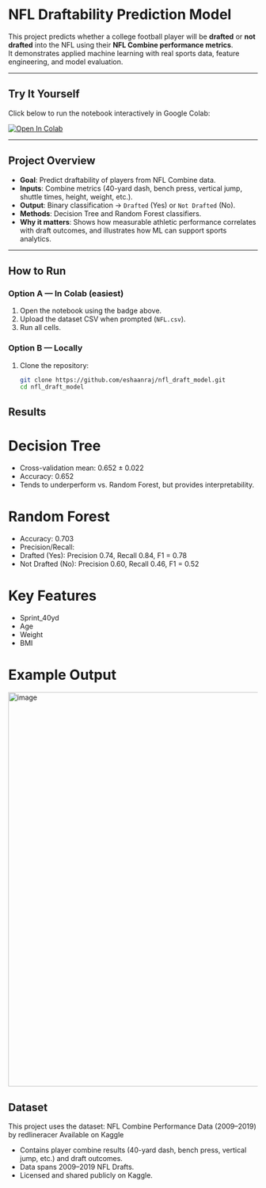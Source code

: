 # NFL Draftability Prediction Model

This project predicts whether a college football player will be **drafted** or **not drafted** into the NFL using their **NFL Combine performance metrics**.  
It demonstrates applied machine learning with real sports data, feature engineering, and model evaluation.

---

## Try It Yourself

Click below to run the notebook interactively in Google Colab:  

[![Open In Colab](https://colab.research.google.com/assets/colab-badge.svg)](
https://colab.research.google.com/github/eshaanraj/nfl_draft_model/blob/main/nfl_draftability.ipynb)

---

## Project Overview

- **Goal**: Predict draftability of players from NFL Combine data.  
- **Inputs**: Combine metrics (40-yard dash, bench press, vertical jump, shuttle times, height, weight, etc.).  
- **Output**: Binary classification → `Drafted` (Yes) or `Not Drafted` (No).  
- **Methods**: Decision Tree and Random Forest classifiers.  
- **Why it matters**: Shows how measurable athletic performance correlates with draft outcomes, and illustrates how ML can support sports analytics.

---

## How to Run

### Option A — In Colab (easiest)
1. Open the notebook using the badge above.  
2. Upload the dataset CSV when prompted (`NFL.csv`).  
3. Run all cells.

### Option B — Locally
1. Clone the repository:  
   ```bash
   git clone https://github.com/eshaanraj/nfl_draft_model.git
   cd nfl_draft_model
   
## Results
# Decision Tree
- Cross-validation mean: 0.652 ± 0.022
- Accuracy: 0.652
- Tends to underperform vs. Random Forest, but provides interpretability.

# Random Forest
- Accuracy: 0.703
- Precision/Recall:
- Drafted (Yes): Precision 0.74, Recall 0.84, F1 = 0.78
- Not Drafted (No): Precision 0.60, Recall 0.46, F1 = 0.52

# Key Features
- Sprint_40yd 
- Age
- Weight
- BMI

# Example Output
<img width="1194" height="797" alt="image" src="https://github.com/user-attachments/assets/ca4c40c9-7e2b-48fa-ba58-37d7b27895b2" />

## Dataset
This project uses the dataset:
NFL Combine Performance Data (2009–2019) by redlineracer
Available on Kaggle
- Contains player combine results (40-yard dash, bench press, vertical jump, etc.) and draft outcomes.
- Data spans 2009–2019 NFL Drafts.
- Licensed and shared publicly on Kaggle.

